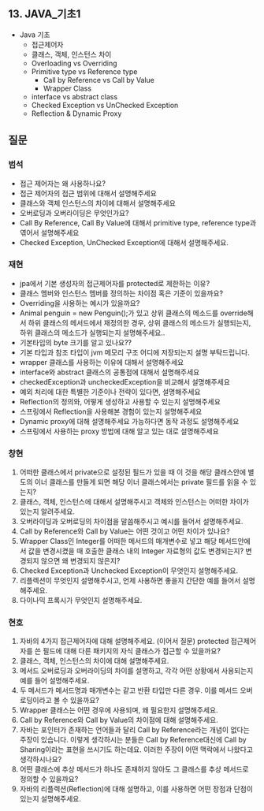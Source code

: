 ## 13. JAVA_기초1

- Java 기초
  - 접근제어자
  - 클래스, 객체, 인스턴스 차이
  - Overloading vs Overriding
  - Primitive type vs Reference type
     - Call by Reference vs Call by Value
     - Wrapper Class
  - interface vs abstract class
  - Checked Exception vs UnChecked Exception
  - Reflection & Dynamic Proxy

## 질문
### 범석
- 접근 제어자는 왜 사용하나요? 
- 접근 제어자의 접근 범위에 대해서 설명해주세요
- 클래스와 객체 인스턴스의 차이에 대해서 설명해주세요
- 오버로딩과 오버라이딩은 무엇인가요?
- Call By Reference, Call By Value에 대해서 primitive type, reference type과 엮어서 설명해주세요
- Checked Exception, UnChecked Exception에 대해서 설명해주세요.

### 재현
- jpa에서 기본 생성자의 접근제어자를 protected로 제한하는 이유?
- 클래스 멤버와 인스턴스 멤버를 정의하는 차이점 혹은 기준이 있을까요?
- Overriding을 사용하는 예시가 있을까요?
- Animal penguin = new Penguin();가 있고 상위 클래스의 메소드를 override해서 하위 클래스의 메서드에서 재정의한 경우,
상위 클래스의 메소드가 실행되는지, 하위 클래스의 메소드가 실행되는지 설명해주세요..
- 기본타입의 byte 크기를 알고 있나요??
- 기본 타입과 참조 타입이  jvm 메모리 구조 어디에 저장되는지 설명 부탁드립니다.
- wrapper 클래스를 사용하는 이유에 대해서 설명해주세요
- interface와 abstract 클래스의 공통점에 대해서 설명해주세요
- checkedException과 uncheckedException을 비교해서 설명해주세요
- 예외 처리에 대한 특별한 기준이나 전략이 있다면, 설명해주세요
- Reflection의 정의와, 어떻게 생성하고 사용할 수 있는지 설명해주세요
- 스프링에서 Reflection을 사용해본 경험이 있는지 설명해주세요
- Dynamic proxy에 대해 설명해주세요 가능하다면 동작 과정도 설명해주세요
- 스프링에서 사용하는 proxy 방법에 대해 알고 있는 대로 설명해주세요

### 창현
  1. 어떠한 클래스에서 private으로 설정된 필드가 있을 때 이 것을 해당 클래스안에 별도의 이너 클래스를 만들게 되면 해당 이너 클래스에서는 private 필드를 읽을 수 있는지?
  2. 클래스, 객체, 인스턴스에 대해서 설명해주시고 객체와 인스턴스는 어떠한 차이가 있는지 알려주세요.
  3. 오버라이딩과 오버로딩의 차이점을 말씀해주시고 예시를 들어서 설명해주세요.
  4. Call by Reference와 Call by Value는 어떤 것이고 어떤 차이가 있나요?
  5. Wrapper Class인 Integer를 어떠한 메서드의 매개변수로 넣고 해당 메서드안에서 값을 변경시켰을 때 호출한 클래스 내의 Integer 자료형의 값도 변경되는지? 변경되지 않으면 왜 변경되지 않은지?
  6. Checked Exception과 Unchecked Exception이 무엇인지 설명해주세요.
  7. 리플렉션이 무엇인지 설명해주시고, 언제 사용하면 좋을지 간단한 예를 들어서 설명해주세요.
  8. 다이나믹 프록시가 무엇인지 설명해주세요.


### 현호
1. 자바의 4가지 접근제어자에 대해 설명해주세요. (이어서 질문) protected 접근제어자를 쓴 필드에 대해 다른 패키지의 자식 클래스가 접근할 수 있을까요?
2. 클래스, 객체, 인스턴스의 차이에 대해 설명해주세요.
3. 메서드 오버로딩과 오버라이딩의 차이를 설명하고, 각각 어떤 상황에서 사용되는지 예를 들어 설명해주세요.
4. 두 메서드가 메서드명과 매개변수는 같고 반환 타입만 다른 경우. 이를 메서드 오버로딩이라고 볼 수 있을까요?
5. Wrapper 클래스는 어떤 경우에 사용되며, 왜 필요한지 설명해주세요.
6. Call by Reference와 Call by Value의 차이점에 대해 설명해주세요.
7. 자바는 포인터가 존재하는 언어들과 달리 Call by Reference라는 개념이 없다는 주장이 있습니다. 이렇게 생각하시는 분들은 Call by Reference대신에  Call by Sharing이라는 표현을 쓰시기도 하는데요. 이러한 주장이 어떤 맥락에서 나왔다고 생각하시나요?
8. 어떤 클래스에 추상 메서드가 하나도 존재하지 않아도 그 클래스를 추상 메서드로 정의할 수 있을까요?
9. 자바의 리플렉션(Reflection)에 대해 설명하고, 이를 사용하면 어떤 장점과 단점이 있는지 설명해주세요.